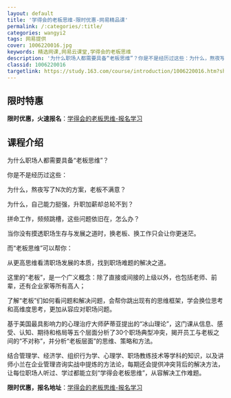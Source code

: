 ```yaml
---
layout: default
title: '学得会的老板思维-限时优惠-网易精品课'
permalink: /:categories/:title/
categories: wangyi2
tags: 网易提供
cover: 1006220016.jpg
keywords: 精选网课,网易云课堂,学得会的老板思维
description: '为什么职场人都需要具备“老板思维”？你是不是经历过这些：为什么，熬夜写了N次的方案，老板不满意？为什么，自己能力挺强，升'
classid: 1006220016
targetlink: https://study.163.com/course/introduction/1006220016.htm?share=1&shareId=1025206652&utm_campaign=share&utm_medium=iphoneShare&utm_source=&utm_u=1025206652
---
```


## 限时特惠

**限时优惠，火速报名**：[学得会的老板思维-报名学习](https://study.163.com/course/introduction/1006220016.htm?share=1&shareId=1025206652&utm_campaign=share&utm_medium=iphoneShare&utm_source=&utm_u=1025206652)

## 课程介绍

为什么职场人都需要具备“老板思维”？

你是不是经历过这些：

为什么，熬夜写了N次的方案，老板不满意？ 

为什么，自己能力挺强，升职加薪却总轮不到？

拼命工作，频频跳槽，这些问题依旧在，怎么办？



当你没有摸透职场生存与发展之道时，换老板、换工作只会让你更迷茫。



而“老板思维”可以帮你：

从更高思维看清职场发展的本质，找到职场难题的解决之道。



这里的“老板”，是一个广义概念：除了直接或间接的上级以外，也包括老师、前辈，还有企业家等所有高人；



了解“老板”们如何看问题和解决问题，会帮你跳出现有的思维框架，学会换位思考和高维度思考，更加从容应对职场问题。



基于美国最具影响力的心理治疗大师萨蒂亚提出的“冰山理论”，这门课从信息、感受、认知、期待和格局等五个层面分析了30个职场典型冲突，揭开员工与老板之间的“不对称”，并分析“老板层面”的思维、策略和方法。



结合管理学、经济学、组织行为学、心理学、职场教练技术等学科的知识，以及讲师小兰在企业管理咨询实战中提炼的方法论，每期还会提供冲突背后的解决方法，让每位职场人听过、学过都能立刻“学得会老板思维”，从容解决工作难题。

**限时优惠，报名地址**：[学得会的老板思维-报名学习](https://study.163.com/course/introduction/1006220016.htm?share=1&shareId=1025206652&utm_campaign=share&utm_medium=iphoneShare&utm_source=&utm_u=1025206652)

